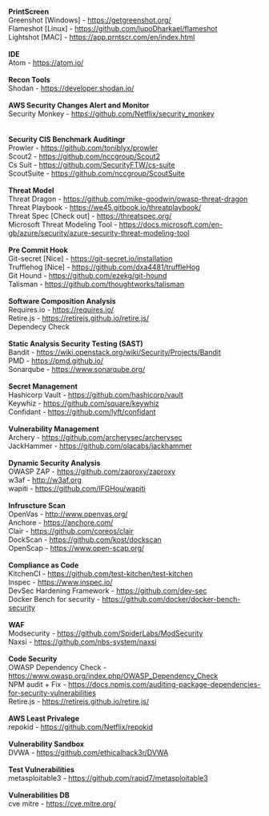   <b>PrintScreen</b><br>
Greenshot [Windows] - https://getgreenshot.org/<br>
Flameshot [Linux] - https://github.com/lupoDharkael/flameshot<br>
Lightshot [MAC] - https://app.prntscr.com/en/index.html
<br><br>
  <b>IDE</b> <br>
Atom - https://atom.io/
<br><br>
  <b>Recon Tools</b> <br>
Shodan - https://developer.shodan.io/
<br><br>
  <b>AWS Security Changes Alert and Monitor</b><br>
Security Monkey - https://github.com/Netflix/security_monkey<br>
<br><br>
  <b>Security CIS Benchmark Auditingr</b><br>
Prowler - https://github.com/toniblyx/prowler<br>
Scout2 - https://github.com/nccgroup/Scout2<br>
Cs Suit - https://github.com/SecurityFTW/cs-suite<br>
ScoutSuite - https://github.com/nccgroup/ScoutSuite<br>
<br>
  <b>Threat Model</b><br>
Threat Dragon - https://github.com/mike-goodwin/owasp-threat-dragon<br>
Threat Playbook - https://we45.gitbook.io/threatplaybook/<br>
Threat Spec [Check out] - https://threatspec.org/<br>
Microsoft Threat Modeling Tool - https://docs.microsoft.com/en-gb/azure/security/azure-security-threat-modeling-tool<br>
<br>
  <b>Pre Commit Hook</b><br>
Git-secret [Nice] - https://git-secret.io/installation<br>
Trufflehog [Nice] - https://github.com/dxa4481/truffleHog<br>
Git Hound - https://github.com/ezekg/git-hound<br>
Talisman - https://github.com/thoughtworks/talisman<br>
<br>
  <b>Software Composition Analysis</b><br>
Requires.io - https://requires.io/<br>
Retire.js - https://retirejs.github.io/retire.js/<br>
Dependecy Check<br>
<br>
  <b>Static Analysis Security Testing (SAST)</b><br>
Bandit - https://wiki.openstack.org/wiki/Security/Projects/Bandit<br>
PMD - https://pmd.github.io/<br>
Sonarqube - https://www.sonarqube.org/<br>
<br>
  <b>Secret Management</b><br>
Hashicorp Vault - https://github.com/hashicorp/vault<br>
Keywhiz - https://github.com/square/keywhiz<br>
Confidant - https://github.com/lyft/confidant<br>
<br>
  <b>Vulnerability Management</b><br>
Archery - https://github.com/archerysec/archerysec<br>
JackHammer - https://github.com/olacabs/jackhammer<br>
<br>
  <b>Dynamic Security Analysis</b><br>
OWASP ZAP - https://github.com/zaproxy/zaproxy<br>
w3af - http://w3af.org<br>
wapiti - https://github.com/IFGHou/wapiti<br>
<br>
  <b>Infruscture Scan</b><br>
OpenVas - http://www.openvas.org/<br>
Anchore - https://anchore.com/<br>
Clair - https://github.com/coreos/clair<br>
DockScan - https://github.com/kost/dockscan<br>
OpenScap - https://www.open-scap.org/<br>
<br>
  <b>Compliance as Code</b><br>
KitchenCI - https://github.com/test-kitchen/test-kitchen<br>
Inspec - https://www.inspec.io/<br>
DevSec Hardening Framework - https://github.com/dev-sec<br>
Docker Bench for security - https://github.com/docker/docker-bench-security<br>
<br>
  <b>WAF</b><br>
Modsecurity - https://github.com/SpiderLabs/ModSecurity<br>
Naxsi - https://github.com/nbs-system/naxsi<br>
<br>
  <b>Code Security</b><br>
OWASP Dependency Check - https://www.owasp.org/index.php/OWASP_Dependency_Check<br>
NPM audit + Fix - https://docs.npmjs.com/auditing-package-dependencies-for-security-vulnerabilities<br>
Retire.js - https://retirejs.github.io/retire.js/ <br>
<br>
  <b>AWS Least Privalege</b><br>
repokid - https://github.com/Netflix/repokid <br>
<br>
  <b>Vulnerability Sandbox</b><br>
DVWA - https://github.com/ethicalhack3r/DVWA <br>
<br>
  <b>Test Vulnerabilities</b><br>
metasploitable3 - https://github.com/rapid7/metasploitable3 <br>
<br>
  <b>Vulnerabilities DB </b><br>
cve mitre - https://cve.mitre.org/ <br>
